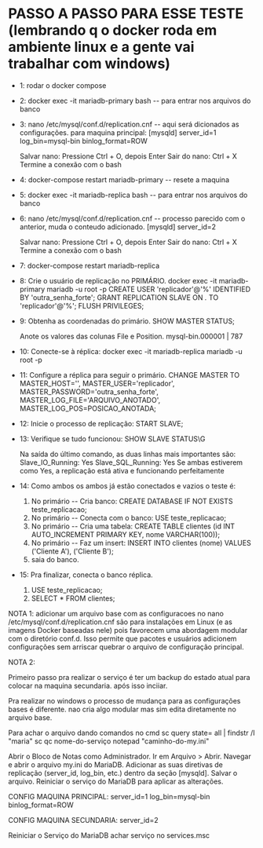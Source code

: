 # PASSO A PASSO PARA ESSE TESTE (lembrando q o docker roda em ambiente linux e a gente vai trabalhar com windows)

- 1: rodar o docker compose 

- 2: docker exec -it mariadb-primary bash -- para entrar nos arquivos do banco 

- 3: nano /etc/mysql/conf.d/replication.cnf -- 
    aqui será dicionados as configurações. para maquina principal: 
    [mysqld]
    server_id=1
    log_bin=mysql-bin
    binlog_format=ROW

    Salvar nano: Pressione Ctrl + O, depois Enter
    Sair do nano: Ctrl + X
    Termine a conexão com o bash

- 4: docker-compose restart mariadb-primary -- resete a maquina

- 5: docker exec -it mariadb-replica bash -- para entrar nos arquivos do banco 

- 6: nano /etc/mysql/conf.d/replication.cnf -- processo parecido com o anterior, muda o conteudo adicionado.
    [mysqld]
    server_id=2

    Salvar nano: Pressione Ctrl + O, depois Enter
    Sair do nano: Ctrl + X
    Termine a conexão com o bash

- 7: docker-compose restart mariadb-replica

- 8: Crie o usuário de replicação no PRIMÁRIO. 
    docker exec -it mariadb-primary mariadb -u root -p
    CREATE USER 'replicador'@'%' IDENTIFIED BY 'outra_senha_forte'; 
    GRANT REPLICATION SLAVE ON *.* TO 'replicador'@'%';
    FLUSH PRIVILEGES;

- 9: Obtenha as coordenadas do primário.
    SHOW MASTER STATUS;

    Anote os valores das colunas File e Position.
     mysql-bin.000001 |      787 
 - 10: Conecte-se à réplica:
    docker exec -it mariadb-replica mariadb -u root -p

- 11: Configure a réplica para seguir o primário.
    CHANGE MASTER TO
    MASTER_HOST='<IP DA MAQUINA>', 
    MASTER_USER='replicador',
    MASTER_PASSWORD='outra_senha_forte',
    MASTER_LOG_FILE='ARQUIVO_ANOTADO',
    MASTER_LOG_POS=POSICAO_ANOTADA;

- 12: Inicie o processo de replicação:
    START SLAVE;

- 13: Verifique se tudo funcionou:
    SHOW SLAVE STATUS\G

    Na saída do último comando, as duas linhas mais importantes são:
    Slave_IO_Running: Yes
    Slave_SQL_Running: Yes
    Se ambas estiverem como Yes, a replicação está ativa e funcionando perfeitamente

- 14: Como ambos os ambos já estão conectados e vazios o teste é: 
    1. No primário -- Cria banco: CREATE DATABASE IF NOT EXISTS teste_replicacao;
    2. No primário -- Conecta com o banco: USE teste_replicacao;
    3. No primário -- Cria uma tabela: CREATE TABLE clientes (id INT AUTO_INCREMENT PRIMARY KEY, nome VARCHAR(100));
    4. No primário -- Faz um insert: INSERT INTO clientes (nome) VALUES ('Cliente A'), ('Cliente B');
    5. saia do banco.

- 15: Pra finalizar, conecta o banco réplica.
    1. USE teste_replicacao;
    2. SELECT * FROM clientes;


NOTA 1: 
adicionar um arquivo base com as configuracoes no nano /etc/mysql/conf.d/replication.cnf são para instalações em Linux (e as imagens Docker baseadas nele) pois favorecem uma abordagem modular com o diretório conf.d. Isso permite que pacotes e usuários adicionem configurações sem arriscar quebrar o arquivo de configuração principal.



NOTA 2:

Primeiro passo pra realizar o serviço é ter um backup do estado atual para colocar na maquina secundaria. após isso inciiar.

Pra realizar no windows o processo de mudança para as configurações bases é diferente. nao cria algo modular mas sim edita diretamente no arquivo base.

Para achar o arquivo dando comandos no cmd
sc query state= all | findstr /I "maria"
sc qc nome-do-serviço
notepad "caminho-do-my.ini"

Abrir o Bloco de Notas como Administrador.
Ir em Arquivo > Abrir.
Navegar e abrir o arquivo my.ini do MariaDB.
Adicionar as suas diretivas de replicação (server_id, log_bin, etc.) dentro da seção [mysqld].
Salvar o arquivo.
Reiniciar o serviço do MariaDB para aplicar as alterações.

CONFIG MAQUINA PRINCIPAL: 
server_id=1
log_bin=mysql-bin
binlog_format=ROW

CONFIG MAQUINA SECUNDARIA:
server_id=2


Reiniciar o Serviço do MariaDB
achar serviço no services.msc
